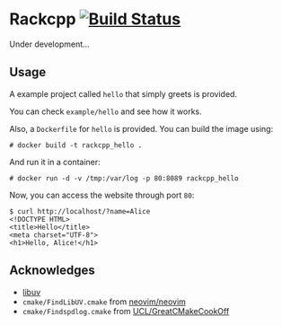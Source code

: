 # Rackcpp [![Build Status](https://travis-ci.org/sticnarf/rackcpp.svg?branch=master)](https://travis-ci.org/sticnarf/rackcpp)

Under development...

## Usage

A example project called `hello` that simply greets is provided.

You can check `example/hello` and see how it works.

Also, a `Dockerfile` for `hello` is provided. You can build the image using: 

```
# docker build -t rackcpp_hello .
```

And run it in a container:

```
# docker run -d -v /tmp:/var/log -p 80:8089 rackcpp_hello
```

Now, you can access the website through port `80`:

```
$ curl http://localhost/?name=Alice
<!DOCTYPE HTML>
<title>Hello</title>
<meta charset="UTF-8">
<h1>Hello, Alice!</h1>
```

## Acknowledges

* [libuv](https://github.com/libuv/libuv)
* `cmake/FindLibUV.cmake` from [neovim/neovim](https://github.com/neovim/neovim/blob/53b38251bb0bfdb1d002b09001417e708d85e422/cmake/FindLibUV.cmake)
* `cmake/Findspdlog.cmake` from [UCL/GreatCMakeCookOff](https://github.com/UCL/GreatCMakeCookOff/blob/4be3c59d2ea42d5f094c481d75e4944f6bf8c127/modules/Findspdlog.cmake)